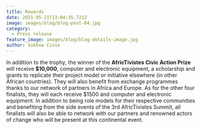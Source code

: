 ```yaml
---
title: Rewards
date: 2021-05-21T13:04:35.721Z
image: images/blog/blog-post-04.jpg
category:
  - Press release
feature_image: images/blog/blog-details-image.jpg
author: Sokhna Cisse
---
```

 
In addition to the trophy, the winner of the **AfricTivistes Civic Action Prize** will receive **$10,000**, computer and electronic equipment, a scholarship and grants to replicate their project model or initiative elsewhere (in other African countries). They will also benefit from exchange programmes thanks to our network of partners in Africa and Europe. As for the other four finalists, they will each receive $1500 and computer and electronic equipment.
In addition to being role models for their respective communities and benefiting from the side events of the 3rd AfricTivistes Summit, all finalists will also be able to network with our partners and renowned actors of change who will be present at this continental event.
